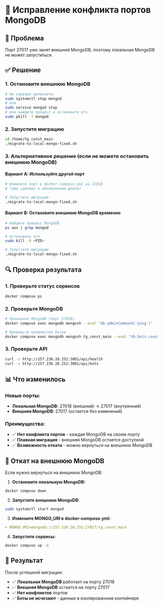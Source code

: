 # 🔧 Исправление конфликта портов MongoDB

## 🚨 Проблема
Порт 27017 уже занят внешней MongoDB, поэтому локальная MongoDB не может запуститься.

## ✅ Решение

### 1. Остановите внешнюю MongoDB
```bash
# На сервере выполните:
sudo systemctl stop mongod
# или
sudo service mongod stop
# или найдите процесс и остановите его
sudo pkill -f mongod
```

### 2. Запустите миграцию
```bash
cd /home/tg_const_main
./migrate-to-local-mongo-fixed.sh
```

### 3. Альтернативное решение (если не можете остановить внешнюю MongoDB)

#### Вариант A: Используйте другой порт
```bash
# Измените порт в docker-compose.yml на 27018
# (уже сделано в обновленном файле)

# Запустите миграцию
./migrate-to-local-mongo-fixed.sh
```

#### Вариант B: Остановите внешнюю MongoDB временно
```bash
# Найдите процесс MongoDB
ps aux | grep mongod

# Остановите его
sudo kill -9 <PID>

# Запустите миграцию
./migrate-to-local-mongo-fixed.sh
```

## 🔍 Проверка результата

### 1. Проверьте статус сервисов
```bash
docker compose ps
```

### 2. Проверьте MongoDB
```bash
# Локальная MongoDB (порт 27018)
docker compose exec mongodb mongosh --eval "db.adminCommand('ping')"

# Проверьте количество ботов
docker compose exec mongodb mongosh tg_const_main --eval "db.bots.countDocuments()"
```

### 3. Проверьте API
```bash
curl -s http://157.230.20.252:3001/api/health
curl -s http://157.230.20.252:3001/api/bots
```

## 📊 Что изменилось

### Новые порты:
- **Локальная MongoDB:** 27018 (внешний) → 27017 (внутренний)
- **Внешняя MongoDB:** 27017 (остается без изменений)

### Преимущества:
- ✅ **Нет конфликта портов** - каждая MongoDB на своем порту
- ✅ **Плавная миграция** - внешняя MongoDB остается доступной
- ✅ **Возможность отката** - можно вернуться на внешнюю MongoDB

## 🔄 Откат на внешнюю MongoDB

Если нужно вернуться на внешнюю MongoDB:

1. **Остановите локальную MongoDB:**
```bash
docker compose down
```

2. **Запустите внешнюю MongoDB:**
```bash
sudo systemctl start mongod
```

3. **Измените MONGO_URI в docker-compose.yml:**
```yaml
- MONGO_URI=mongodb://157.230.20.252:27017/tg_const_main
```

4. **Запустите сервисы:**
```bash
docker compose up -d
```

## 🎯 Результат

После успешной миграции:
- ✅ **Локальная MongoDB** работает на порту 27018
- ✅ **Внешняя MongoDB** остается на порту 27017
- ✅ **Нет конфликтов** портов
- ✅ **Боты не исчезают** - данные в изолированном контейнере
